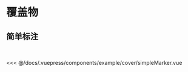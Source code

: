 # 覆盖物

## 简单标注

<br/>
<example-cover-simpleMarker />

<<< @/docs/.vuepress/components/example/cover/simpleMarker.vue
